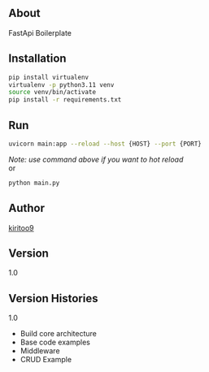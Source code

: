 ## About
FastApi Boilerplate

## Installation
```bash
pip install virtualenv
virtualenv -p python3.11 venv
source venv/bin/activate
pip install -r requirements.txt
```

## Run
```bash
uvicorn main:app --reload --host {HOST} --port {PORT}
```
<i>Note: use command above if you want to hot reload</i><br />
or
```bash
python main.py
```

## Author
<a href="https://github.com/kiritoo9">kiritoo9</a>

## Version
1.0

## Version Histories
1.0
<ul>
    <li>Build core architecture</li>
    <li>Base code examples</li>
    <li>Middleware</li>
    <li>CRUD Example</li>
</ul>